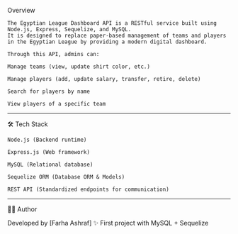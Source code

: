 Overview

    The Egyptian League Dashboard API is a RESTful service built using Node.js, Express, Sequelize, and MySQL.
    It is designed to replace paper-based management of teams and players in the Egyptian League by providing a modern digital dashboard.
    
    Through this API, admins can:
    
    Manage teams (view, update shirt color, etc.)
    
    Manage players (add, update salary, transfer, retire, delete)
    
    Search for players by name
    
    View players of a specific team

___________________________________________________________________________________________________________

🛠️ Tech Stack

    Node.js (Backend runtime)
    
    Express.js (Web framework)
    
    MySQL (Relational database)
    
    Sequelize ORM (Database ORM & Models)
    
    REST API (Standardized endpoints for communication)

__________________________________________________________________________________________________________
👨‍💻 Author

Developed by [Farha Ashraf] ✨
First project with MySQL + Sequelize
